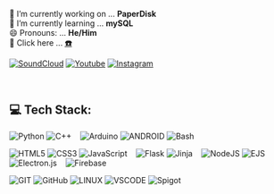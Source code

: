 🔭 I’m currently working on ... <b>PaperDisk</b><br>🌱 I’m currently learning ... <b>mySQL</b><br>😄 Pronouns: ... <b>He/Him</b><br>💬 Click here ... <b><u><a href="https://dwijottam-dutta.github.io"> ☎️</a></u></b>

[![SoundCloud](https://img.shields.io/badge/SoundCloud-FF3300.svg?logo=SoundCloud&logoColor=white)](https://soundcloud.com/dj_dwazz) [![Youtube](https://img.shields.io/badge/Youtube-FF0000.svg?logo=Youtube&logoColor=white)](https://www.youtube.com/@dj_dwazz) [![Instagram](https://img.shields.io/badge/Linkedin-687FE5.svg?logo=Linkedin&logoColor=white)](https://instagram.com/dj_dwazz)

<br>

## 💻 Tech Stack:

![Python](https://img.shields.io/badge/Python-3670A0?style=flat-square&logo=python&logoColor=ffdd54) 
![C++](https://img.shields.io/badge/C++-%2300599C.svg?style=flat-square&logo=c%2B%2B&logoColor=white) &nbsp;&nbsp;
![Arduino](https://img.shields.io/badge/Arduino-00878F?style=flat-square&logo=arduino&logoColor=white)
![ANDROID](https://img.shields.io/badge/Android-%2320232a.svg?style=flat-square&logo=androidstudio&logoColor=%a4c639) 
![Bash](https://img.shields.io/badge/Bash-4EAA25?style=flat-square&logo=gnubash&logoColor=white)

![HTML5](https://img.shields.io/badge/HTML-%23E34F26.svg?style=flat-square&logo=html5&logoColor=white) 
![CSS3](https://img.shields.io/badge/CSS-%231572B6.svg?style=flat-square&logo=css3&logoColor=white) 
![JavaScript](https://img.shields.io/badge/Javascript-%23323330.svg?style=flat-square&logo=javascript&logoColor=%23F7DF1E) &nbsp;&nbsp;
![Flask](https://img.shields.io/badge/Flask-FFF?style=flat-square&logo=flask&logoColor=black)
![Jinja](https://img.shields.io/badge/Jinja-B41717?style=flat-square&logo=jinja&logoColor=white) &nbsp;&nbsp;
![NodeJS](https://img.shields.io/badge/Node.js-6DA55F?style=flat-square&logo=node.js&logoColor=white)
![EJS](https://img.shields.io/badge/EJS-B4CA65?style=flat-square&logo=ejs&logoColor=black)
![Electron.js](https://img.shields.io/badge/Electron-191970?style=flat-square&logo=Electron&logoColor=white) &nbsp;&nbsp;
![Firebase](https://img.shields.io/badge/Firebase-%23039BE5.svg?style=flat-square&logo=firebase)

![GIT](https://img.shields.io/badge/Git-fc6d26?style=flat-square&logo=git&logoColor=white) 
![GitHub](https://img.shields.io/badge/GitHub-%23121011.svg?style=flat-square&logo=github&logoColor=white) 
![LINUX](https://img.shields.io/badge/Kali%20Linux-333?style=flat-square&logo=kalilinux&logoColor=white) 
![VSCODE](https://img.shields.io/badge/Visual%20Studio%20Code-512BD4?style=flat-square&logo=visualstudiocode&logoColor=white)
![Spigot](https://img.shields.io/badge/Spigot-ED8106?style=flat-square&logo=spigotmc&logoColor=white) 

